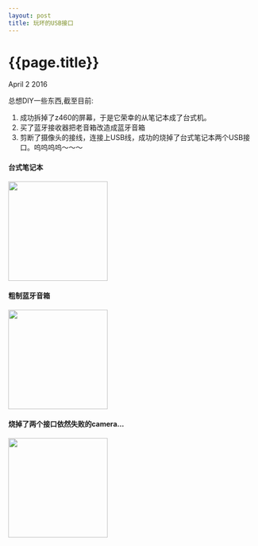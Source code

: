 ```yaml
---
layout: post
title: 玩坏的USB接口
---
```


{{page.title}}
=====================

<p class="meta">April 2 2016</p>


总想DIY一些东西,截至目前:
  1. 成功拆掉了z460的屏幕，于是它荣幸的从笔记本成了台式机。
  2. 买了蓝牙接收器把老音箱改造成蓝牙音箱
  3. 剪断了摄像头的接线，连接上USB线，成功的烧掉了台式笔记本两个USB接口。呜呜呜呜～～～

#### 台式笔记本
<img src="{{site.url}}/images/DIY_pc.jpg"  height="200px" width="200px">

#### 粗制蓝牙音箱
<img src="{{site.url}}/images/DIY_blueteeth_sound.jpg"  height="200px" width="200px">

#### 烧掉了两个接口依然失败的camera...
<img src="{{site.url}}/images/z460_laptop_camera.jpg"  height="200px" width="200px">

